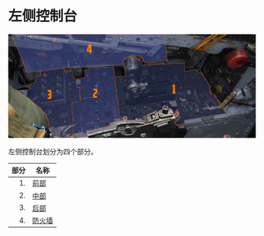 # 左侧控制台

![左侧控制台](../../../img/pilot_left_console_overview.jpg)

左侧控制台划分为四个部分。

| 部分    | 名称                        |
| ------: |-----------------------------|
|      1. | [前部](front_section.md)   |
|      2. | [中部](center_section.md) |
|      3. | [后部](aft_section.md)       |
|      4. | [防火墙](wall.md)             |

